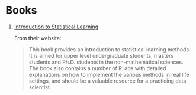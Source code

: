 # Books

1. [Introduction to Statistical Learning](http://www-bcf.usc.edu/~gareth/ISL/)
   
   From their website: 
   >This book provides an introduction to statistical learning methods. 
   It is aimed for upper level undergraduate students, masters students and Ph.D. 
   students in the non-mathematical sciences. The book also contains a number of R 
   labs with detailed explanations on how to implement the various methods in real 
   life settings, and should be a valuable resource for a practicing data scientist.
   
   